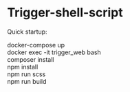 # Trigger-shell-script

Quick startup:

docker-compose up  
docker exec -it trigger_web bash  
composer install  
npm install  
npm run scss  
npm run build  
